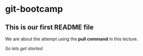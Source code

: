# git-bootcamp
## This is our first README file
We are about the attempt using the **pull command** in this lecture.

*So lets get started*
